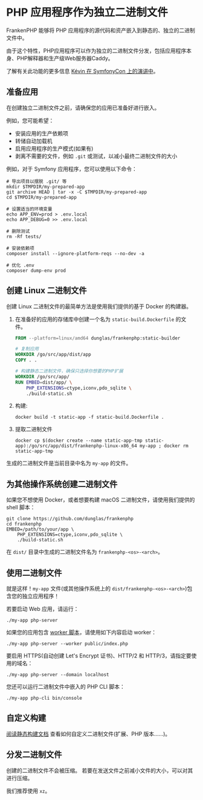 # PHP 应用程序作为独立二进制文件

FrankenPHP 能够将 PHP 应用程序的源代码和资产嵌入到静态的、独立的二进制文件中。

由于这个特性，PHP应用程序可以作为独立的二进制文件分发，包括应用程序本身、PHP解释器和生产级Web服务器Caddy。

了解有关此功能的更多信息 [Kévin 在 SymfonyCon 上的演讲中](https://dunglas.dev/2023/12/php-and-symfony-apps-as-standalone-binaries/)。

## 准备应用

在创建独立二进制文件之前，请确保您的应用已准备好进行嵌入。

例如，您可能希望：

* 安装应用的生产依赖项
* 转储自动加载机
* 启用应用程序的生产模式(如果有)
* 剥离不需要的文件，例如 `.git` 或测试，以减小最终二进制文件的大小

例如，对于 Symfony 应用程序，您可以使用以下命令：

```console
# 导出项目以摆脱 .git/ 等
mkdir $TMPDIR/my-prepared-app
git archive HEAD | tar -x -C $TMPDIR/my-prepared-app
cd $TMPDIR/my-prepared-app

# 设置适当的环境变量
echo APP_ENV=prod > .env.local
echo APP_DEBUG=0 >> .env.local

# 删除测试
rm -Rf tests/

# 安装依赖项
composer install --ignore-platform-reqs --no-dev -a

# 优化 .env
composer dump-env prod
```

## 创建 Linux 二进制文件

创建 Linux 二进制文件的最简单方法是使用我们提供的基于 Docker 的构建器。

1. 在准备好的应用的存储库中创建一个名为 `static-build.Dockerfile` 的文件。

    ```dockerfile
    FROM --platform=linux/amd64 dunglas/frankenphp:static-builder

    # 复制应用
    WORKDIR /go/src/app/dist/app
    COPY . .

    # 构建静态二进制文件，确保只选择你想要的PHP扩展
    WORKDIR /go/src/app/
    RUN EMBED=dist/app/ \
        PHP_EXTENSIONS=ctype,iconv,pdo_sqlite \
        ./build-static.sh
    ```

2. 构建:

    ```console
    docker build -t static-app -f static-build.Dockerfile .
    ```

3. 提取二进制文件

    ```console
    docker cp $(docker create --name static-app-tmp static-app):/go/src/app/dist/frankenphp-linux-x86_64 my-app ; docker rm static-app-tmp
    ```

生成的二进制文件是当前目录中名为 `my-app` 的文件。

## 为其他操作系统创建二进制文件

如果您不想使用 Docker，或者想要构建 macOS 二进制文件，请使用我们提供的 shell 脚本：

```console
git clone https://github.com/dunglas/frankenphp
cd frankenphp
EMBED=/path/to/your/app \
    PHP_EXTENSIONS=ctype,iconv,pdo_sqlite \
    ./build-static.sh
```

在 `dist/` 目录中生成的二进制文件名为 `frankenphp-<os>-<arch>`。

## 使用二进制文件

就是这样！`my-app` 文件(或其他操作系统上的 `dist/frankenphp-<os>-<arch>`)包含您的独立应用程序！

若要启动 Web 应用，请运行：

```console
./my-app php-server
```

如果您的应用包含 [worker 脚本](worker.md)，请使用如下内容启动 worker：

```console
./my-app php-server --worker public/index.php
```

要启用 HTTPS(自动创建 Let's Encrypt 证书)、HTTP/2 和 HTTP/3，请指定要使用的域名：

```console
./my-app php-server --domain localhost
```

您还可以运行二进制文件中嵌入的 PHP CLI 脚本：

```console
./my-app php-cli bin/console
```

## 自定义构建

[阅读静态构建文档](static.md) 查看如何自定义二进制文件(扩展、PHP 版本......)。

## 分发二进制文件

创建的二进制文件不会被压缩。
若要在发送文件之前减小文件的大小，可以对其进行压缩。

我们推荐使用 `xz`。
